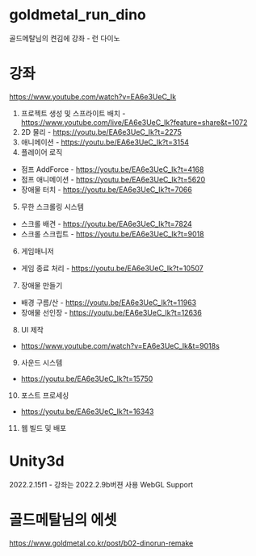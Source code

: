 # goldmetal_run_dino
골드메탈님의 켠김에 강좌 - 런 다이노

# 강좌
https://www.youtube.com/watch?v=EA6e3UeC_Ik
01. 프로젝트 생성 및 스프라이트 배치 - https://www.youtube.com/live/EA6e3UeC_Ik?feature=share&t=1072
02. 2D 물리 - https://youtu.be/EA6e3UeC_Ik?t=2275
03. 애니메이션 - https://youtu.be/EA6e3UeC_Ik?t=3154
04. 플레이어 로직
-    점프 AddForce - https://youtu.be/EA6e3UeC_Ik?t=4168
-    점프 애니메이션 - https://youtu.be/EA6e3UeC_Ik?t=5620
-	 장애물 터치 - https://youtu.be/EA6e3UeC_Ik?t=7066
05. 무한 스크롤링 시스템
-	 스크롤 배견 - https://youtu.be/EA6e3UeC_Ik?t=7824
-	 스크롤 스크립트 - https://youtu.be/EA6e3UeC_Ik?t=9018
06. 게임매니저
-   게임 종료 처리 - https://youtu.be/EA6e3UeC_Ik?t=10507
07. 장애물 만들기
-   배경 구름/산 - https://youtu.be/EA6e3UeC_Ik?t=11963
-   장애물 선인장 - https://youtu.be/EA6e3UeC_Ik?t=12636
08. UI 제작
-   https://www.youtube.com/watch?v=EA6e3UeC_Ik&t=9018s
09. 사운드 시스템
-   https://youtu.be/EA6e3UeC_Ik?t=15750
10. 포스트 프로세싱
-   https://youtu.be/EA6e3UeC_Ik?t=16343
11. 웹 빌드 및 배포


# Unity3d
2022.2.15f1 - 강좌는 2022.2.9b버젼 사용
WebGL Support

# 골드메탈님의 에셋
https://www.goldmetal.co.kr/post/b02-dinorun-remake
